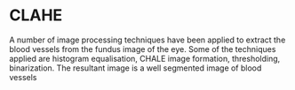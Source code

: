# CLAHE

A number of image processing techniques have been applied to extract the blood vessels from the fundus image of the eye. Some of the techniques
applied are histogram equalisation, CHALE image formation, thresholding, binarization. 
The resultant image is a well segmented image of blood vessels
